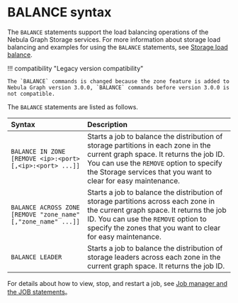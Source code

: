 # BALANCE syntax

The `BALANCE` statements support the load balancing operations of the Nebula Graph Storage services. For more information about storage load balancing and examples for using the `BALANCE` statements, see [Storage load balance](../../8.service-tuning/load-balance.md).

!!! compatibility "Legacy version compatibility"

    The `BALANCE` commands is changed because the zone feature is added to Nebula Graph version 3.0.0, `BALANCE` commands before version 3.0.0 is not compatible.

The `BALANCE` statements are listed as follows.

|Syntax|Description|
|:---|:---|
|`BALANCE IN ZONE [REMOVE <ip>:<port> [,<ip>:<port> ...]]`| Starts a job to balance the distribution of storage partitions in each zone in the current graph space. It returns the job ID. You can use the `REMOVE` option to specify the Storage services that you want to clear for easy maintenance.|
|`BALANCE ACROSS ZONE [REMOVE "zone_name" [,"zone_name" ...]]`| Starts a job to balance the distribution of storage partitions across each zone in the current graph space. It returns the job ID. You can use the `REMOVE` option to specify the zones that you want to clear for easy maintenance.|
|`BALANCE LEADER`| Starts a job to balance the distribution of storage leaders across each zone in the current graph space. It returns the job ID.|

For details about how to view, stop, and restart a job, see [Job manager and the JOB statements](4.job-statements.md)。
